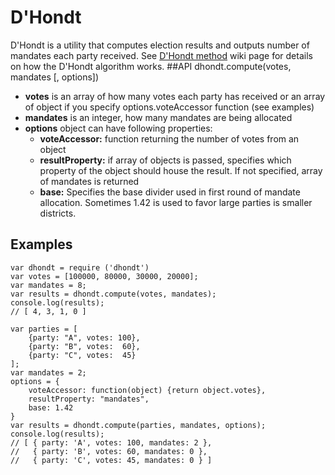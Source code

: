 # D'Hondt
D'Hondt is a utility that computes election results and outputs number of mandates each party received. See [D'Hondt method](http://en.wikipedia.org/wiki/D'Hondt_method) wiki page for details on how the D'Hondt algorithm works.
##API
    dhondt.compute(votes, mandates [, options])

* **votes** is an array of how many votes each party has received or an array of object if you specify options.voteAccessor function (see examples)
* **mandates** is an integer, how many mandates are being allocated
* **options** object can have following properties:
    * **voteAccessor:** function returning the number of votes from an object
    * **resultProperty:** if array of objects is passed, specifies which property of the object should house the result. If not specified, array of mandates is returned
    * **base:** Specifies the base divider used in first round of mandate allocation. Sometimes 1.42 is used to favor large parties is smaller districts.

## Examples
    var dhondt = require ('dhondt')
    var votes = [100000, 80000, 30000, 20000];
    var mandates = 8;
    var results = dhondt.compute(votes, mandates);
    console.log(results);
    // [ 4, 3, 1, 0 ]

    var parties = [
        {party: "A", votes: 100},
        {party: "B", votes:  60},
        {party: "C", votes:  45}
    ];
    var mandates = 2;
    options = {
        voteAccessor: function(object) {return object.votes},
        resultProperty: "mandates",
        base: 1.42
    }
    var results = dhondt.compute(parties, mandates, options);
    console.log(results);
    // [ { party: 'A', votes: 100, mandates: 2 },
    //   { party: 'B', votes: 60, mandates: 0 },
    //   { party: 'C', votes: 45, mandates: 0 } ]
